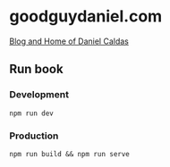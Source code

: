 # goodguydaniel.com

<a href="https://goodguydaniel.com" title="Blog and Home of Daniel Caldas" target="_blank">Blog and Home of Daniel Caldas</a>

## Run book

### Development

```
npm run dev
```

### Production

```
npm run build && npm run serve
```
